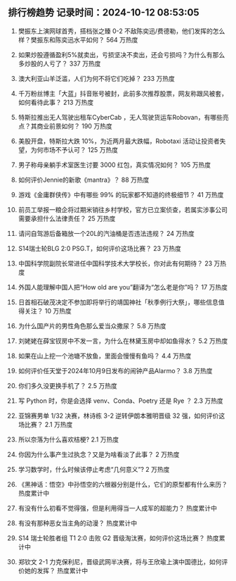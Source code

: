 
## 排行榜趋势 记录时间：2024-10-12 08:53:05
  
  1. 樊振东上演网球首秀，搭档张之臻 0-2 不敌陈奕迅/费德勒，他们发挥的怎么样？樊振东和陈奕迅水平如何？ 564 万热度
    
  2. 如果炒股遵循盈利5%就卖出，亏损坚决不卖出，还会亏损吗？为什么有那么多炒股的人亏了？ 337 万热度
    
  3. 澳大利亚山羊泛滥，人们为何不将它们吃掉？ 233 万热度
    
  4. 千万粉丝博主「大蓝」抖音账号被封，此前多次推荐股票，网友称跟风被套，如何看待此事？ 213 万热度
    
  5. 特斯拉推出无人驾驶出租车CyberCab ，无人驾驶货运车Robovan，有哪些亮点？其商业前景如何？ 190 万热度
    
  6. 美股开盘，特斯拉大跌 10%，为近两月最大跌幅，Robotaxi 活动让投资者失望，为何市场不予认可？ 125 万热度
    
  7. 男子称母亲躺手术室医生讨要 3000 红包，真实情况如何？ 105 万热度
    
  8. 如何评价Jennie的新歌《mantra》？ 88 万热度
    
  9. 游戏《金庸群侠传》中有哪些 99% 的玩家都不知道的终极细节？ 41 万热度
    
  10. 前员工举报一粮企将过期米销往乡村学校，官方已立案侦查，若属实涉事公司需要承担什么法律责任？ 25 万热度
    
  11. 请问自驾游后备箱放一个20L的汽油桶是否违法违规？ 24 万热度
    
  12. S14瑞士轮BLG 2:0 PSG.T，如何评价这场比赛？ 23 万热度
    
  13. 中国科学院副院长常进任中国科学技术大学校长，你对此有何期待？ 23 万热度
    
  14. 外国人能理解中国人把“How old are you”翻译为“怎么老是你”吗？ 17 万热度
    
  15. 日首相石破茂决定不参加即将举行的靖国神社「秋季例行大祭」，哪些信息值得关注？ 10 万热度
    
  16. 为什么国产片的男性角色那么爱当众撒尿？ 5.8 万热度
    
  17. 刘姥姥在薛宝钗房中不发一言，为什么在林黛玉房中却如鱼得水？ 5.2 万热度
    
  18. 如果在山上挖一个池塘不放鱼，里面会慢慢有鱼吗？ 4.4 万热度
    
  19. 如何评价任天堂于2024年10月9日发布的闹钟产品Alarmo？ 3.8 万热度
    
  20. 你们多久没更换手机了？ 2.5 万热度
    
  21. 写 Python 时，你是会选择 venv、Conda、Poetry 还是 Rye ？ 2.3 万热度
    
  22. 亚锦赛男单 1/32 决赛，林诗栋 3-2 逆转伊朗本雅明晋级 32 强，如何评价这场比赛？ 2.1 万热度
    
  23. 所以奈落为什么喜欢桔梗? 2.1 万热度
    
  24. 你因为什么事产生过执念？又是为啥看淡了此事？ 2 万热度
    
  25. 学习数学时，什么时候该停止考虑“几何意义”? 2 万热度
    
  26. 《黑神话：悟空》中孙悟空的六根器分别是什么，它们的原型都有什么来历？ 热度累计中
    
  27. 有没有什么初看不觉得强，但是利用得当一人成军的超能力？ 热度累计中
    
  28. 有没有那种恶女当主角的动漫？ 热度累计中
    
  29. S14 瑞士轮胜者组 T1 2:0 击败 G2 晋级淘汰赛，如何评价这场比赛？ 热度累计中
    
  30. 郑钦文 2-1 力克保利尼，晋级武网半决赛，将与王欣瑜上演中国德比，如何评价她的发挥？ 热度累计中
    